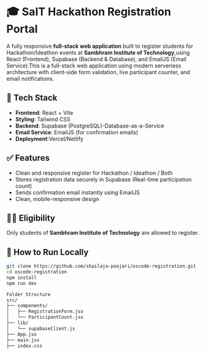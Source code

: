 # 🎓 SaIT Hackathon Registration Portal

A fully responsive **full-stack web application** built to register students for Hackathon/Ideathon events at **Sambhram Institute of Technology**,using React (Frontend), Supabase (Backend & Database), and EmailJS (Email Service).This is a full-stack web application using modern serverless architecture with client-side form validation, live participant counter, and email notifications.

## 🔧 Tech Stack

- **Frontend**: React + Vite
- **Styling**: Tailwind CSS
- **Backend**: Supabase (PostgreSQL)-Database-as-a-Service
- **Email Service**: EmailJS (for confirmation emails)
- **Deployment**:Vercel/Netlify

## ✅ Features

- Clean and responsive register for Hackathon / Ideathon / Both
- Stores registration data securely in Supabase (Real-time participation count)
- Sends confirmation email instantly using EmailJS
- Clean, mobile-responsive design

## 🧑‍🎓 Eligibility

Only students of **Sambhram Institute of Technology** are allowed to register.

## 🚀 How to Run Locally

```bash
git clone https://github.com/shailaja-poojari/oscode-registration.git
cd oscode-registration
npm install
npm run dev

Folder Structure
src/
├── components/
│   ├── RegistrationForm.jsx
│   └── ParticipantCount.jsx
├── lib/
│   └── supabaseClient.js
├── App.jsx
├── main.jsx
├── index.css

